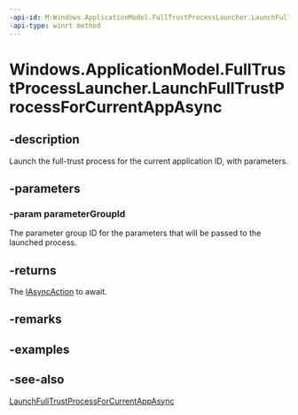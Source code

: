 ----api-id: M:Windows.ApplicationModel.FullTrustProcessLauncher.LaunchFullTrustProcessForCurrentAppAsync(System.String)
-api-type: winrt method
---<!-- Method syntaxpublic Windows.Foundation.IAsyncAction LaunchFullTrustProcessForCurrentAppAsync(System.String parameterGroupId)--># Windows.ApplicationModel.FullTrustProcessLauncher.LaunchFullTrustProcessForCurrentAppAsync## -descriptionLaunch the full-trust process for the current application ID, with parameters.## -parameters### -param parameterGroupIdThe parameter group ID for the parameters that will be passed to the launched process.## -returnsThe [IAsyncAction](../windows.foundation/iasyncaction.md) to await.## -remarks## -examples## -see-also[LaunchFullTrustProcessForCurrentAppAsync](fulltrustprocesslauncher_launchfulltrustprocessforcurrentappasync_797693948.md)